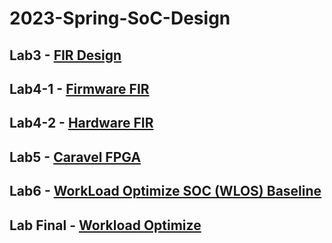 # 2023-Spring-SoC-Design

## Lab3 - [FIR Design](https://github.com/jxes993409/2023-Spring-SoC-Design/blob/main/Lab3/)

## Lab4-1 - [Firmware FIR](https://github.com/jxes993409/2023-Spring-SoC-Design/tree/main/Lab4#lab-4-1)

## Lab4-2 - [Hardware FIR](https://github.com/jxes993409/2023-Spring-SoC-Design/tree/main/Lab4#lab-4-2)

## Lab5 - [Caravel FPGA](https://github.com/jxes993409/2023-Spring-SoC-Design/tree/main/Lab5)

## Lab6 - [WorkLoad Optimize SOC (WLOS) Baseline](https://github.com/jxes993409/2023-Spring-SoC-Design/tree/main/Lab6)

## Lab Final - [Workload Optimize](https://github.com/jxes993409/2023-Spring-SoC-Design/blob/main/Lab_Final)
